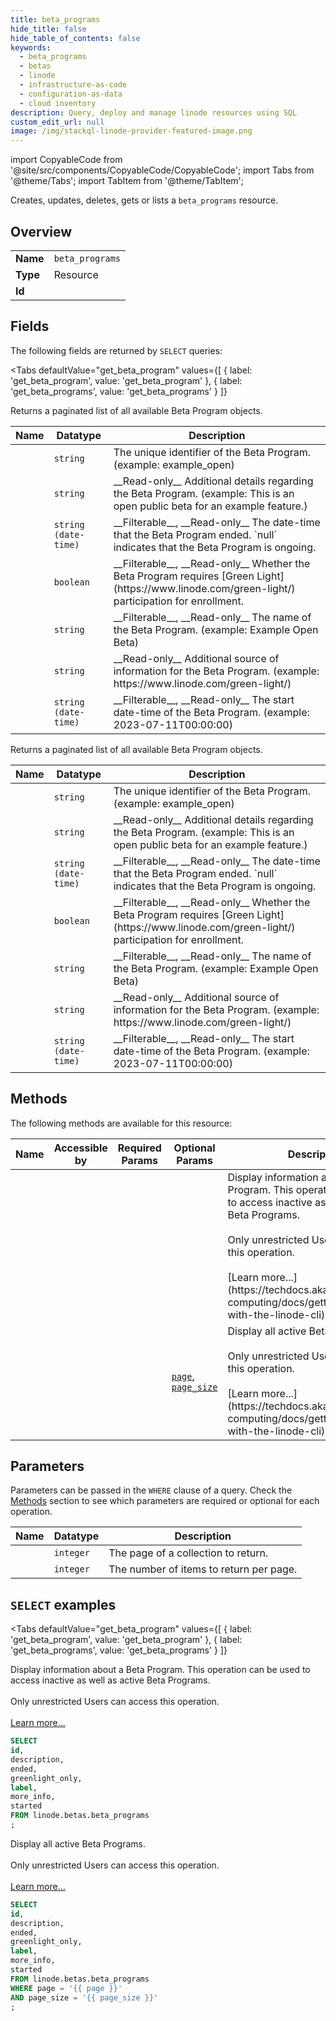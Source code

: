 ```yaml
--- 
title: beta_programs
hide_title: false
hide_table_of_contents: false
keywords:
  - beta_programs
  - betas
  - linode
  - infrastructure-as-code
  - configuration-as-data
  - cloud inventory
description: Query, deploy and manage linode resources using SQL
custom_edit_url: null
image: /img/stackql-linode-provider-featured-image.png
---
```


import CopyableCode from '@site/src/components/CopyableCode/CopyableCode';
import Tabs from '@theme/Tabs';
import TabItem from '@theme/TabItem';

Creates, updates, deletes, gets or lists a <code>beta_programs</code> resource.

## Overview
<table><tbody>
<tr><td><b>Name</b></td><td><code>beta_programs</code></td></tr>
<tr><td><b>Type</b></td><td>Resource</td></tr>
<tr><td><b>Id</b></td><td><CopyableCode code="linode.betas.beta_programs" /></td></tr>
</tbody></table>

## Fields

The following fields are returned by `SELECT` queries:

<Tabs
    defaultValue="get_beta_program"
    values={[
        { label: 'get_beta_program', value: 'get_beta_program' },
        { label: 'get_beta_programs', value: 'get_beta_programs' }
    ]}
>
<TabItem value="get_beta_program">

Returns a paginated list of all available Beta Program objects.

<table>
<thead>
    <tr>
    <th>Name</th>
    <th>Datatype</th>
    <th>Description</th>
    </tr>
</thead>
<tbody>
<tr>
    <td><CopyableCode code="id" /></td>
    <td><code>string</code></td>
    <td>The unique identifier of the Beta Program. (example: example_open)</td>
</tr>
<tr>
    <td><CopyableCode code="description" /></td>
    <td><code>string</code></td>
    <td>__Read-only__ Additional details regarding the Beta Program. (example: This is an open public beta for an example feature.)</td>
</tr>
<tr>
    <td><CopyableCode code="ended" /></td>
    <td><code>string (date-time)</code></td>
    <td>__Filterable__, __Read-only__ The date-time that the Beta Program ended.  `null` indicates that the Beta Program is ongoing.</td>
</tr>
<tr>
    <td><CopyableCode code="greenlight_only" /></td>
    <td><code>boolean</code></td>
    <td>__Filterable__, __Read-only__ Whether the Beta Program requires [Green Light](https://www.linode.com/green-light/) participation for enrollment.</td>
</tr>
<tr>
    <td><CopyableCode code="label" /></td>
    <td><code>string</code></td>
    <td>__Filterable__, __Read-only__ The name of the Beta Program. (example: Example Open Beta)</td>
</tr>
<tr>
    <td><CopyableCode code="more_info" /></td>
    <td><code>string</code></td>
    <td>__Read-only__ Additional source of information for the Beta Program. (example: https://www.linode.com/green-light/)</td>
</tr>
<tr>
    <td><CopyableCode code="started" /></td>
    <td><code>string (date-time)</code></td>
    <td>__Filterable__, __Read-only__ The start date-time of the Beta Program. (example: 2023-07-11T00:00:00)</td>
</tr>
</tbody>
</table>
</TabItem>
<TabItem value="get_beta_programs">

Returns a paginated list of all available Beta Program objects.

<table>
<thead>
    <tr>
    <th>Name</th>
    <th>Datatype</th>
    <th>Description</th>
    </tr>
</thead>
<tbody>
<tr>
    <td><CopyableCode code="id" /></td>
    <td><code>string</code></td>
    <td>The unique identifier of the Beta Program. (example: example_open)</td>
</tr>
<tr>
    <td><CopyableCode code="description" /></td>
    <td><code>string</code></td>
    <td>__Read-only__ Additional details regarding the Beta Program. (example: This is an open public beta for an example feature.)</td>
</tr>
<tr>
    <td><CopyableCode code="ended" /></td>
    <td><code>string (date-time)</code></td>
    <td>__Filterable__, __Read-only__ The date-time that the Beta Program ended.  `null` indicates that the Beta Program is ongoing.</td>
</tr>
<tr>
    <td><CopyableCode code="greenlight_only" /></td>
    <td><code>boolean</code></td>
    <td>__Filterable__, __Read-only__ Whether the Beta Program requires [Green Light](https://www.linode.com/green-light/) participation for enrollment.</td>
</tr>
<tr>
    <td><CopyableCode code="label" /></td>
    <td><code>string</code></td>
    <td>__Filterable__, __Read-only__ The name of the Beta Program. (example: Example Open Beta)</td>
</tr>
<tr>
    <td><CopyableCode code="more_info" /></td>
    <td><code>string</code></td>
    <td>__Read-only__ Additional source of information for the Beta Program. (example: https://www.linode.com/green-light/)</td>
</tr>
<tr>
    <td><CopyableCode code="started" /></td>
    <td><code>string (date-time)</code></td>
    <td>__Filterable__, __Read-only__ The start date-time of the Beta Program. (example: 2023-07-11T00:00:00)</td>
</tr>
</tbody>
</table>
</TabItem>
</Tabs>

## Methods

The following methods are available for this resource:

<table>
<thead>
    <tr>
    <th>Name</th>
    <th>Accessible by</th>
    <th>Required Params</th>
    <th>Optional Params</th>
    <th>Description</th>
    </tr>
</thead>
<tbody>
<tr>
    <td><a href="#get_beta_program"><CopyableCode code="get_beta_program" /></a></td>
    <td><CopyableCode code="select" /></td>
    <td></td>
    <td></td>
    <td>Display information about a Beta Program. This operation can be used to access inactive as well as active Beta Programs.<br /><br />Only unrestricted Users can access this operation.<br /><br />[Learn more...](https://techdocs.akamai.com/cloud-computing/docs/getting-started-with-the-linode-cli)</td>
</tr>
<tr>
    <td><a href="#get_beta_programs"><CopyableCode code="get_beta_programs" /></a></td>
    <td><CopyableCode code="select" /></td>
    <td></td>
    <td><a href="#parameter-page"><code>page</code></a>, <a href="#parameter-page_size"><code>page_size</code></a></td>
    <td>Display all active Beta Programs.<br /><br />Only unrestricted Users can access this operation.<br /><br />[Learn more...](https://techdocs.akamai.com/cloud-computing/docs/getting-started-with-the-linode-cli)</td>
</tr>
</tbody>
</table>

## Parameters

Parameters can be passed in the `WHERE` clause of a query. Check the [Methods](#methods) section to see which parameters are required or optional for each operation.

<table>
<thead>
    <tr>
    <th>Name</th>
    <th>Datatype</th>
    <th>Description</th>
    </tr>
</thead>
<tbody>
<tr id="parameter-page">
    <td><CopyableCode code="page" /></td>
    <td><code>integer</code></td>
    <td>The page of a collection to return.</td>
</tr>
<tr id="parameter-page_size">
    <td><CopyableCode code="page_size" /></td>
    <td><code>integer</code></td>
    <td>The number of items to return per page.</td>
</tr>
</tbody>
</table>

## `SELECT` examples

<Tabs
    defaultValue="get_beta_program"
    values={[
        { label: 'get_beta_program', value: 'get_beta_program' },
        { label: 'get_beta_programs', value: 'get_beta_programs' }
    ]}
>
<TabItem value="get_beta_program">

Display information about a Beta Program. This operation can be used to access inactive as well as active Beta Programs.<br /><br />Only unrestricted Users can access this operation.<br /><br />[Learn more...](https://techdocs.akamai.com/cloud-computing/docs/getting-started-with-the-linode-cli)

```sql
SELECT
id,
description,
ended,
greenlight_only,
label,
more_info,
started
FROM linode.betas.beta_programs
;
```
</TabItem>
<TabItem value="get_beta_programs">

Display all active Beta Programs.<br /><br />Only unrestricted Users can access this operation.<br /><br />[Learn more...](https://techdocs.akamai.com/cloud-computing/docs/getting-started-with-the-linode-cli)

```sql
SELECT
id,
description,
ended,
greenlight_only,
label,
more_info,
started
FROM linode.betas.beta_programs
WHERE page = '{{ page }}'
AND page_size = '{{ page_size }}'
;
```
</TabItem>
</Tabs>
